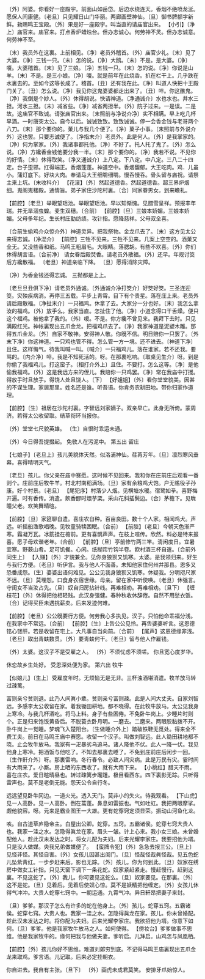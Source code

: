 <!-- { "loadSidebar": true } -->
〔外〕阿婆。你看好一座殿宇。前面山如岳岱。后边水绕连天。香烟不绝喷龙涎。愿保人间康健。〔老旦〕只见耀日山门华丽。两廊画壁神仙。〔旦〕御书牌额字新鲜。勑赐鸣王宝殿。〔外〕果是好一座殿宇。叫当直的请庙官出来。
【小引】〔净上〕庙官来。庙官来。打点香炉蜡烛台。但办志诚心。何劳神不灵。但办志诚意。何劳神不至。

〔末〕我员外在这裏。上前相见。〔净〕老员外稽首。〔外〕庙官少礼。〔末〕见了大婆。〔净〕三钱一只。〔末〕怎的说。〔净〕大鹅。〔末〕不是。是大婆。〔净〕嗄。大婆稽首。〔末〕见了三娘。〔净〕五钱一只。〔末〕怎的说。〔净〕你说是山羊。〔末〕不是。是三小娘。〔净〕嗄。就是前年在此烧香。扒在栏干上。几乎跌在水裏去的。至如今这等长成了。稽首。〔丑〕还有我在此。〔净〕叫道人快把十王殿门关了。〔丑〕怎么说。〔净〕我见你这鬼婆婆都走出来了。〔丑〕啐。你这醮鬼。〔净〕我倒是个妙人。〔外〕休得胡说。快请神道。〔净通诚介〕水也水也。井水三担。河水三担。〔末〕减省些。〔净〕减省两担半。〔外〕院子过来。一是误。二是故。这庙官不致诚。请张庙官出来。〔末照前与净说介净〕实不相瞒。早上吃几杯早酒。一时唐突太公。自今以后。诚诚致致。致致诚诚。停一会香金钱与老哥两个八刀。〔末〕那个要你的。菓儿与我几个便了。〔净〕菓子小事。〔末照前与外说介外〕这也罢。只要志诚便了。〔净指末介〕老员外。此是何人。〔外〕是我掌家的。〔净〕何为掌家。〔外〕我诸事都托他。〔净〕不好了。托人托了鬼了。〔外〕怎么说。〔净〕方纔香金钱他要分我一半。〔末〕那个要你的。〔净〕我若不说。不见你的好情。〔末〕休得取笑。〔净又通诚介〕上八定。下八定。中八定。三八二十四定。台子歪邪。扛得端正。香烟蓬蓬。神道空中。香烟馥郁。大王吃肉。鸡．儿虽小。蒲灯底下。好块大肉。奉请马大王细嚼细嚼。慢呑慢呑。骨头留与庙祝。请祭主来上坑。〔末收科介〕
【花滚】〔外〕然起道德香。然起道德香。超三界炉烟细。嵬阁嵬楼殿。通情旨。弟子家住沙陀村裏。〔合〕同家眷男女。到来瞻礼。

【前腔】〔老旦〕举眼望瑶池。举眼望瑶池。早以知惭愧。见腊雪呈祥。预报丰年瑞。并无旱涸虫蝗。麦生双穗。〔合前〕
【前腔】〔旦〕三娘本娇媚。三娘本娇媚。父母多年纪。生长村庄勤纺绩。攻针指。愿降慈祥。父母双全喜。

〔合前生偷鸡介众惊介外〕神道灵异。把我祭物。金龙爪去了。〔末〕这方见太公来得志诚。〔净混介〕
【前腔】三牲不见来。三牲不见来。几案上空空的。酒菓又全无。又没些香和纸。马鸣王粗眉毛。大眼睛。落腮胡。有些不欢喜。〔外〕你们休得胡言语。〔合前净〕
请女眷后殿焚香。请老员外散福。〔外〕还早。年规讨筊后方纔散福。
〔老旦〕神道亲临下降。
〔旦〕愿得消除灾障。

〔净〕为香金钱还得志诚。
三抛都是上上。

〔老旦旦丑俱下净〕请老员外通诚。〔外通诚介净打筊介〕好筊好筊。三圣连迎筊。灾殃疾病消。再停三五载。平步上靑霄。目下有个贵星。落在庄上来。老员外请后殿散福。〔净扯末介〕一只福鸡。休拿了去。大家分一分也好。〔末〕我怎么拿汝的福鸡。〔外〕放手么。我家当直。怎扯住了他。〔净〕小道念得口干舌燥。便只这个福鸡。被他拿了我的。〔外〕嗳。不是。你方纔不曾见来。我拜下去时。只见满殿红光。神帐裏现出五爪金龙。把福鸡爪去了。〔净〕我家神道是泥塑木雕。那得五爪金龙。〔外〕自家不敬神。安得神人敬。你旣不信。明日赔你一只罢了。〔外末下净〕你这神道。一只鸡也管不得。怎么管一方一境。还不进去。〔神道下净〕且住。这样悔气。待我叫喊一叫。〔喊介〕一只福鸡儿。落在谁家。若不还我。要骂的。〔内介净〕啐。我是不知死活的。呀。在那裏吃响。〔取桌见生介〕呀。到是你偷了我福鸡儿。打这蛮子。〔相打介外上〕且住。不要打。怎么这等。〔净〕是他偷我福鸡。〔外〕这是我远方来的侄儿。我赔你一只鸡罢。〔净〕常在我庙中打搅。得放手时且放手。得饶人处且饶人。〔下〕
【好姐姐】〔外〕看你堂堂貌美。因甚的不谋生理。家居那里。姓名还是谁。听吾语。你肯务农耕田地。带你归家作道理。

【前腔】〔生〕祖居在沙陀村裏。字智远刘家嫡子。双亲早亡。此身无所倚。蒙周济。若得太公收留取。结草衔环当报你。

〔外〕堂堂七尺貌英雄。
〔生〕自恨时乖运未通。

〔外〕今日得吾提掇起。
免敎人在污泥中。
第五出
留庄

【七娘子】〔老旦上〕孩儿美貌体天然。似洛浦神仙。荏苒芳年。〔旦〕凛烈寒风垂幕。喜得晴明天气。

〔老旦〕孩儿。你父亲在庙中赛愿。这时候不见回来。我和你在庄前庄后观看一番则个。庄前庄后牧牛羊。村北村南稻满场。〔旦〕家有余粮鸡犬饱。户无徭役子孙康。好个村景。〔老旦〕
【尾犯序】村落少人烟。见横塘水暖。宿鹭如拳。喜野梅开遍。时有香传。消遣。飮香醪时煨芋栗。采山花斜插鬓边。〔合〕茅檐下。见眬瞳父老。欢笑舞晴暄。

【前腔】〔旦〕家筵聊自遣。喜庄农自种。百亩良田。数十个人家。相闻鸡犬。声远。听摇船渔歌唱晚。见牧童骑犊困眠。〔合前〕
【前腔】〔老旦〕今朝天色渐严寒。霜凝万瓦。冰筯挂在檐前。更有喜鹊声声。在枝上喧传。欣然。料必是特来报喜。愿子母欢谐老年。〔合前〕
【前腔】〔旦〕亭前修竹两三竿。淸闲度日。宜暑宜寒。野蔌山肴。足可饥餐。心闲。纸糊帘竹钩半卷。飮村酒三杯自遣。〔合前外同生上〕
【入赚】〔外〕才貌兼全。见你身狼狈又饥寒。太婆。是我领归来。好生与我行方便。〔老旦〕听伊言。我与他人不面善。未知他家住何州幷那县。恩多又恐番成怨。〔生〕婆婆出语何难见。公公见我身狼狈又饥寒。休疑我。分明咫尺家不远。〔旦〕莫埋怨。口食身衣宿世缘。母亲。留在家中听使唤。〔老旦〕休强言。守闺女不当汝占先。〔旦〕奴自归房拈针线。再难相劝。再难相劝。〔旦下〕
【缠枝花】〔外〕休得把他相轻贱。此汉身强健。春种秋收休辞倦。自然不用愁衣饭。〔合〕记得买臣未遇挑薪卖。后来发迹何难。

【前腔】〔老旦〕公公旣要行方便。何劳我心多执见。汉子。只怕他命乖福分浅。在我家中不常远。〔合前〕
【前腔】〔生〕上吿公公见怜。再吿婆婆听言。这恩德铭心镂肝。若是收留在宅上。大凡事自当向前。〔合前〕
【尾声】这恩德缘非浅。〔老旦〕取出靑蚨数贯。〔外〕要靑蚨何干。〔老旦〕留与他人作雇钱。

〔外〕太婆。这汉子不是受雇之人。
〔外〕不须忧虑不须嗟。
你且宽心度岁华。

休恋故乡生处好。
受恩深处便为家。
第六出
牧牛

【似娘儿】〔生上〕受雇度年时。无烦恼无是无非。三杯浊酒堪消遣。牧羊放马转过疎篱。

富则亲兮贫则退。此乃人间眞小辈。贫则亲兮富则疎。此是人间大丈夫。自家刘智远。多感李太公收留在家。着我锄田耕地。都不晓得。在此牧牛放马。太公见我身上寒冷。与我几杯酒吃。将马上料。身子有些困倦。不免卧牛岗上。少睡片时则个。正是归来饱饭黄昏后。不脱蓑衣卧月明。一磨去。二磨来。两眼胶黏拨不开。卧牛岗上一觉睡。梦魂飞入楚阳台。〔生做睡介外上〕踏破铁鞋无觅处。得来全不费工夫。前日在马鸣王庙中赛愿。收留一个汉子。叫做刘智远。此人锄田耕地都不晓。止会牧牛放马。我家有一疋暴劣乌追马。诸人降他不伏。此人一降一伏。我见他身上寒冷。把酒饭与他吃了。不知去那裏去睡了。不免到庄前庄后闲步一回。〔生作鼾介外〕呀。那裏雷响。冬行春令。必致人间灾病。此是万民有灾。霎时间有大雨来了。小厮。房上晒的东西收了。就有大雨下来。
【小桃红】腊天不雨。喜在庄农。爱日暄晴昼也。转过疎篱步躘踵。极目看西东。四下裏影无踪。只听得雷声也。莫不是老倒无能。怨天公令自行冬。

远远望见卧牛冈边。一道火光。透入天门。莫非小的失火。待我观看。
【下山虎】见一人高卧。见一人高卧。倒在蒿蓬。鼻息如雷振也。气如吐虹。我把两眼摩挲。觑他貌容。呀。元来是霸业图王一大雄。更有蛇穿窍定须显荣。振动山河鱼化龙。

咳。自古道草庐隐帝主。白屋出公卿。蛇穿。五窍。五霸诸侯。蛇穿七窍大贵人也。我家一洼之水。怎隐得眞龙在家。眉头一皱。计上心来。我小女三娘。未曾婚配他人。趁此汉未发达之时。将女儿配为夫妇。后来光耀李家庄。我要招他为壻。只是没人做媒。央我兄弟做媒便了。
【蛮牌令犯】〔外〕急急去报三公。〔旦上〕见怪非怪。其怪自害。〔外〕女孩儿因甚出闺门。〔旦〕怪哉怪哉眞怪哉。见五色蛇儿坠紫靑红。一步步赶来后。影也无踪。〔外〕孩儿。你为何到此。〔旦〕奴家在绣房中做女工针指。只见天窗下调下一条花蛇。奴家紧赶紧走。慢赶慢行。赶到这裏。不见这蛇了。〔外〕我儿。你可要见这蛇么。〔旦〕奴家要见。在那裏。〔外〕这不是蛇。〔旦〕见着后。见着后使奴心惊。莫不是妖精把他缠定。〔外〕女孩儿休得气冲冲。大贵人蛇穿七窍中。一朝运通。九霄气冲。异日轩昂把妻子来封。

〔旦〕爹爹。那汉子怎么有许多的蛇在他身上。〔外〕孩儿。蛇穿五窍。五霸诸侯。蛇穿七窍。大贵人也。我家一洼之水。怎隐得眞龙在家。孩儿。你未曾婚配。趁此汉未发达之时。将你配为夫妇。后来光耀李家庄。我欲招他为壻。你意下如何。〔旦〕爹爹。他是我家牧牛放马之人。如何使得。
【傍妆台】爹爹做事不思维。他是我家牧牛的。缘何把我与他做夫妻。爹听启。儿拜启。山鸡怎与凤凰栖。

【前腔】〔外〕孩儿你好不思维。难道刘郞穷到底。不记得马鸣王庙裏现出五爪金龙来取鸡。爹言语。儿记取。后来必定挂朝衣。

你自进去。我自有主张。〔旦下〕
〔外〕画虎未成君莫笑。
安排牙爪始惊人。

